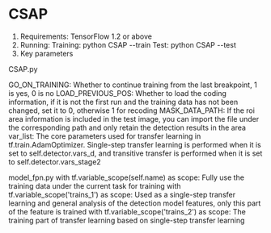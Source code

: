 # CSAP
1. Requirements: TensorFlow 1.2 or above
2. Running:
Training: python CSAP --train
Test: python CSAP --test
3. Key parameters

CSAP.py

GO_ON_TRAINING: Whether to continue training from the last breakpoint, 1 is yes, 0 is no
LOAD_PREVIOUS_POS: Whether to load the coding information, if it is not the first run and the training data has not been changed, set it to 0, otherwise 1 for recoding
MASK_DATA_PATH: If the roi area information is included in the test image, you can import the file under the corresponding path and only retain the detection results in the area
var_list: The core parameters used for transfer learning in tf.train.AdamOptimizer. Single-step transfer learning is performed when it is set to self.detector.vars_d, and 
transitive transfer is performed when it is set to self.detector.vars_stage2

model_fpn.py
with tf.variable_scope(self.name) as scope: Fully use the training data under the current task for training
with tf.variable_scope('trains_1') as scope: Used as a single-step transfer learning and general analysis of the detection model features, only this part of the feature is trained
with tf.variable_scope('trains_2') as scope: The training part of transfer learning based on single-step transfer learning
